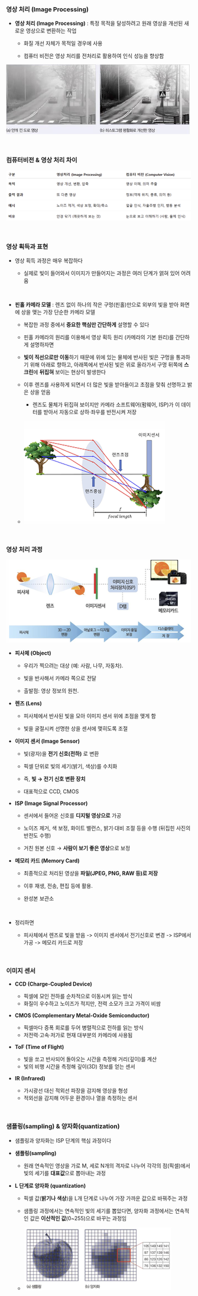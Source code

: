 ### 영상 처리 (Image Processing)

- **영상 처리 (Image Processing)** : 특정 목적을 달성하려고 원래 영상을 개선된 새로운 영상으로 변환하는 작업

    - 화질 개선 자체가 목적일 경우에 사용
 
    - 컴퓨터 비전은 영상 처리를 전처리로 활용하여 인식 성능을 향상함
      
![System Resources](../../images/Computer%20Vision%20images/안개예시.png)

<br/>

### 컴퓨터비전 & 영상 처리 차이 

![System Resources](../../images/Computer%20Vision%20images/컴퓨터비전_영상처리차이.png)

<br/>

### 영상 획득과 표현

- 영상 획득 과정은 매우 복잡하다

    - 실제로 빛이 들어와서 이미지가 만들어지는 과정은 여러 단계가 얽혀 있어 어려움 

<br/>

- **핀홀 카메라 모델** : 렌즈 없이 하나의 작은 구멍(핀홀)만으로 외부의 빛을 받아 화면에 상을 맺는 가장 단순한 카메라 모델

    - 복잡한 과정 중에서 **중요한 핵심만 간단하게** 설명할 수 있다
 
    - 핀홀 카메라의 원리를 이용해서 영상 획득 원리 (카메라의 기본 원리)를 간단하게 설명하자면
 
    - **빛이 직선으로만 이동**하기 때문에 위에 있는 물체에 반사된 빛은 구멍을 통과하기 위해 아래로 향하고, 아래쪽에서 반사된 빛은 위로 올라가서 구멍 뒤쪽에 **스크린**에 **뒤집혀** 보이는 현상이 발생한다
 
    - 이후 렌즈를 사용하게 되면서 더 많은 빛을 받아들이고 초점을 맞춰 선명하고 밝은 상을 얻음
 
        - 렌즈도 물체가 뒤집혀 보이지만 카메라 소프트웨어(펌웨어, ISP)가 이 데이터를 받아서 자동으로 상하·좌우를 반전시켜 저장


    - ![System Resources](../../images/Computer%20Vision%20images/핀홀카메라.png)

<br/>

### 영상 처리 과정 

![System Resources](../../images/Computer%20Vision%20images/영상처리과정.png)


- **피사체 (Object)**

    - 우리가 찍으려는 대상 (예: 사람, 나무, 자동차).

    - 빛을 반사해서 카메라 쪽으로 전달

    - 출발점: 영상 정보의 원천.

- **렌즈 (Lens)**

    - 피사체에서 반사된 빛을 모아 이미지 센서 위에 초점을 맺게 함

    - 빛을 굴절시켜 선명한 상을 센서에 맺히도록 조절

- **이미지 센서 (Image Sensor)**

    - 빛(광자)을 **전기 신호(전하)** 로 변환

    - 픽셀 단위로 빛의 세기(밝기, 색상)를 수치화

    - 즉, **빛 → 전기 신호 변환 장치**
 
    - 대표적으로 CCD, CMOS

- **ISP (Image Signal Processor)**

    - 센서에서 들어온 신호를 **디지털 영상으로** 가공

    - 노이즈 제거, 색 보정, 화이트 밸런스, 밝기·대비 조절 등을 수행 (뒤집힌 사진의 반전도 수행)

    - 거친 원본 신호 → **사람이 보기 좋은 영상**으로 보정

- **메모리 카드 (Memory Card)**

    - 최종적으로 처리된 영상을 **파일(JPEG, PNG, RAW 등)로 저장**

    - 이후 재생, 전송, 편집 등에 활용.
    
    - 완성본 보관소

<br/>

- 정리하면

    - 피사체에서 렌즈로 빛을 받음 ->  이미지 센서에서 전기신호로 변경 -> ISP에서 가공 -> 메모리 카드로 저장

<br/>

### 이미지 센서

- **CCD (Charge-Coupled Device)**
  - 픽셀에 모인 전하를 순차적으로 이동시켜 읽는 방식
  - 화질이 우수하고 노이즈가 적지만, 전력 소모가 크고 가격이 비쌈

- **CMOS (Complementary Metal-Oxide Semiconductor)**
  - 픽셀마다 증폭 회로를 두어 병렬적으로 전하를 읽는 방식
  - 저전력·고속·저가로 현재 대부분의 카메라에 사용됨

- **ToF (Time of Flight)**
  - 빛을 쏘고 반사되어 돌아오는 시간을 측정해 거리(깊이)를 계산
  - 빛의 비행 시간을 측정해 깊이(3D) 정보를 얻는 센서

- **IR (Infrared)**
  - 가시광선 대신 적외선 파장을 감지해 영상을 형성
  - 적외선을 감지해 어두운 환경이나 열을 측정하는 센서

<br/>

### 샘플링(sampling) & 양자화(quantization)

- 샘플링과 양자화는 ISP 단계의 핵심 과정이다 

- **샘플링(sampling)**

    - 원래 연속적인 영상을 가로 M, 세로 N개의 격자로 나누어 각각의 점(픽셀)에서 빛의 세기를 **대표값**으로 뽑아내는 과정
 
- **L 단계로 양자화 (quantization)**

    - 픽셀 값(**밝기나 색상**)을 L개 단계로 나누어 가장 가까운 값으로 바꿔주는 과정
 
    - 샘플링 과정에서는 연속적인 빛의 세기를 뽑았다면, 양자화 과정에서는 연속적인 값은 **이산적인 값**(0~255)으로 바꾸는 과정임
 
    - ![System Resources](../../images/Computer%20Vision%20images/샘플링양자화.png)
        
 
 













































